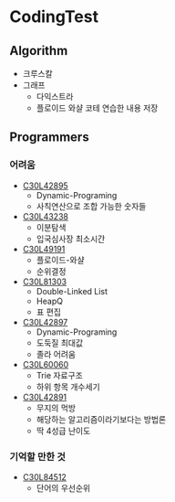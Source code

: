 # CodingTest
## Algorithm
- 크루스칼
- 그래프
  - 다익스트라
  - 플로이드 와샬
 코테 연습한 내용 저장
## Programmers
### 어려움
- [C30L42895](https://programmers.co.kr/learn/courses/30/lessons/42895)
  - Dynamic-Programing
  - 사칙연산으로 조합 가능한 숫자들
- [C30L43238](https://programmers.co.kr/learn/courses/30/lessons/43238)
  - 이분탐색
  - 입국심사장 최소시간
- [C30L49191](https://programmers.co.kr/learn/courses/30/lessons/49191)
  - 플로이드-와샬
  - 순위결정
- [C30L81303](https://programmers.co.kr/learn/courses/30/lessons/49191)
  - Double-Linked List
  - HeapQ
  - 표 편집
- [C30L42897](https://programmers.co.kr/learn/courses/30/lessons/42897)
  - Dynamic-Programing
  - 도둑질 최대값
  - 졸라 어려움
- [C30L60060](https://programmers.co.kr/learn/courses/30/lessons/60060)
  - Trie 자료구조
  - 하위 항목 개수세기
- [C30L42891](https://programmers.co.kr/learn/courses/30/lessons/42891)
  - 무지의 먹방
  - 해당하는 알고리즘이라기보다는 방법론
  - 딱 4성급 난이도
### 기억할 만한 것
- [C30L84512](https://programmers.co.kr/learn/courses/30/lessons/84512)
  - 단어의 우선순위
